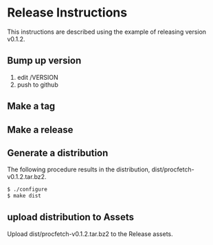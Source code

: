 # Release Instructions

This instructions are described using the example of releasing version v0.1.2.

## Bump up version

1. edit /VERSION
2. push to github

## Make a tag

## Make a release

## Generate a distribution

The following procedure results in the distribution, dist/procfetch-v0.1.2.tar.bz2.

```bash
$ ./configure
$ make dist
```

## upload distribution to Assets

Upload dist/procfetch-v0.1.2.tar.bz2 to the Release assets.
